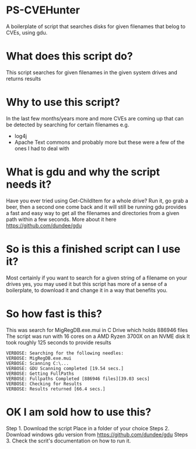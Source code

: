 # PS-CVEHunter
A boilerplate of script that searches disks for given filenames that belog to CVEs, using gdu.

# What does this script do?
This script searches for given filenames in the given system drives and returns results

# Why to use this script?
In the last few months/years more and more CVEs are coming up that can be detected by searching
for certain filenames
e.g.
- log4j
- Apache Text commons 
and probably more but these were a few of the ones I had to deal with

# What is gdu and why the script needs it?
Have you ever tried using Get-ChildItem for a whole drive?
Run it, go grab a beer, then a second one come back and it will still be running
gdu provides a fast and easy way to get all the filenames and directories from a given
path within a few seconds. More about it here https://github.com/dundee/gdu

# So is this a finished script can I use it?
Most certainly if you want to search for a given string of a filename on your drives
yes, you may used it but this script has more of a sense of a boilerplate, to download it
and change it in a way that benefits you.

# So how fast is this?
This was search for MigRegDB.exe.mui in C Drive which holds 886946 files
The script was run with 16 cores on a AMD Ryzen 3700X on an NVME disk
It took roughly 125 seconds to provide results
```
VERBOSE: Searching for the following needles:  
VERBOSE: MigRegDB.exe.mui  
VERBOSE: Scanning C:\...  
VERBOSE: GDU Scanning completed [19.54 secs.]  
VERBOSE: Getting FullPaths  
VERBOSE: Fullpaths Completed [886946 files][39.03 secs]  
VERBOSE: Checking for Results  
VERBOSE: Results returned [66.4 secs.]  
```
# OK I am sold how to use this?
Step 1.
Download the script
Place in a folder of your choice
Steps 2. Download windows gdu version from https://github.com/dundee/gdu
Steps 3. Check the scrit's documentation on how to run it.





